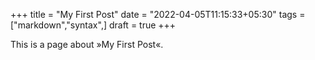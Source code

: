 +++
title = "My First Post"
date = "2022-04-05T11:15:33+05:30"
tags = ["markdown","syntax",]
draft = true
+++

This is a page about »My First Post«.
